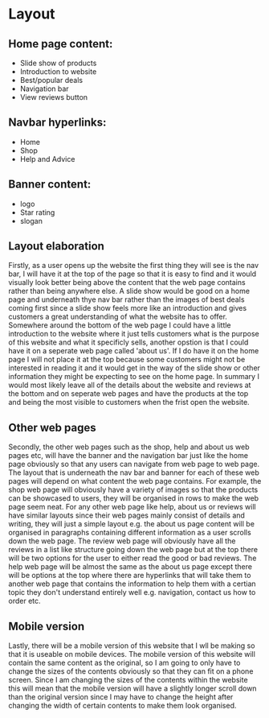# Layout

## Home page content:
- Slide show of products
- Introduction to website
- Best/popular deals
- Navigation bar
- View reviews button

## Navbar hyperlinks:
- Home 
- Shop
- Help and Advice

## Banner content:
- logo
- Star rating 
- slogan

## Layout elaboration 
Firstly, as a user opens up the website the first thing they will see is the nav bar, I will have it at the top of the page so that it is easy to find and it would visually look better being above the content that the web page contains rather than being anywhere else. A slide show would be good on a home page and underneath thye nav bar rather than the images of best deals coming first since a slide show feels more like an introduction and gives customers a great understanding of what the website has to offer. Somewhere around the bottom of the web page I could have a little introduction to the website where it just tells customers what is the purpose of this website and what it specificly sells, another opstion is that I could have it on a seperate web page called 'about us'. If I do have it on the home page I will not place it at the top because some customers might not be interested in reading it and it would get in the way of the slide show or other information they might be expecting to see on the home page. In summary I would most likely leave all of the details about the website and reviews at the bottom and on seperate web pages and have the products at the top and being the most visible to customers when the frist open the website.

## Other web pages
Secondly, the other web pages such as the shop, help and about us web pages etc, will have the banner and the navigation bar just like the home page obviously so that any users can navigate from web page to web page. The layout that is underneath the nav bar and banner for each of these web pages will depend on what content the web page contains. For example, the shop web page will obviously have a variety of images so that the products can be showcased to users, they will be organised in rows to make the web page seem neat. For any other web page like help, about us or reviews will have similar layouts since their web pages mainly consist of details and writing, they will just a simple layout e.g. the about us page content will be organised in paragraphs containing different information as a user scrolls down the web page. The review web page will obviously have all the reviews in a list like structure going down the web page but at the top there will be two options for the user to either read the good or bad reviews. The help web page will be almost the same as the about us page except there will be options at the top where there are hyperlinks that will take them to another web page that contains the information to help them with a certian topic they don't understand entirely well e.g. navigation, contact us how to order etc. 

## Mobile version
Lastly, there will be a mobile version of this website that I wll be making so that it is useable on mobile devices. The mobile version of this website will contain the same content as the original, so I am going to only have to change the sizes of the contents obviously so that they can fit on a phone screen. Since I am changing the sizes of the contents within the website this will mean that the mobile version will have a slightly longer scroll down than the original version since I may have to change the height after changing the width of certain contents to make them look organised.  

